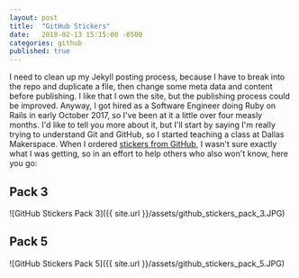 ```yaml
---
layout: post
title:  "GitHub Stickers"
date:   2018-02-13 15:15:00 -0500
categories: github
published: true
---
```

I need to clean up my Jekyll posting process, because I have to break into the repo and duplicate a file, then change some meta data and content before publishing. I like that I own the site, but the publishing process could be improved. Anyway, I got hired as a Software Engineer doing Ruby on Rails in early October 2017, so I've been at it a little over four measly months. I'd like to tell you more about it, but I'll start by saying I'm really trying to understand Git and GitHub, so I started teaching a class at Dallas Makerspace. When I ordered [stickers from GitHub](https://github.myshopify.com/collections/all-products/products/octodex-sticker-packs), I wasn't sure exactly what I was getting, so in an effort to help others who also won't know, here you go:

## Pack 3

![GitHub Stickers Pack 3]({{ site.url }}/assets/github_stickers_pack_3.JPG)

## Pack 5

![GitHub Stickers Pack 5]({{ site.url }}/assets/github_stickers_pack_5.JPG)
